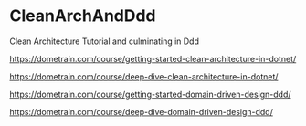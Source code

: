 # CleanArchAndDdd

Clean Architecture Tutorial and culminating in Ddd


https://dometrain.com/course/getting-started-clean-architecture-in-dotnet/

https://dometrain.com/course/deep-dive-clean-architecture-in-dotnet/

https://dometrain.com/course/getting-started-domain-driven-design-ddd/

https://dometrain.com/course/deep-dive-domain-driven-design-ddd/


